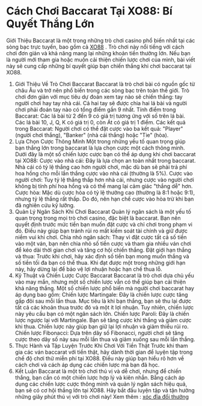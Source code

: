 # Cách Chơi Baccarat Tại XO88: Bí Quyết Thắng Lớn
Giới Thiệu
Baccarat là một trong những trò chơi casino phổ biến nhất tại các sòng bạc trực tuyến, bao gồm cả <a href=" https://xo88.is/"> XO88</a> . Trò chơi này nổi tiếng với cách chơi đơn giản và khả năng mang lại những khoản tiền thưởng lớn. Nếu bạn là người mới tham gia hoặc muốn cải thiện chiến lược chơi của mình, bài viết này sẽ cung cấp những bí quyết giúp bạn chiến thắng khi chơi baccarat tại XO88.
1. Giới Thiệu Về Trò Chơi Baccarat
Baccarat là trò chơi bài có nguồn gốc từ châu Âu và trở nên phổ biến trong các sòng bạc trên toàn thế giới. Trò chơi đơn giản với mục tiêu dự đoán xem tay nào sẽ chiến thắng: tay người chơi hay tay nhà cái. Cả hai tay sẽ được chia hai lá bài và người chơi phải đoán tay nào có tổng điểm gần 9 nhất.
Tính điểm trong Baccarat: Các lá bài từ 2 đến 9 có giá trị tương ứng với số trên lá bài. Các lá bài 10, J, Q, K có giá trị 0, còn Át có giá trị 1 điểm.
Các kết quả trong Baccarat: Người chơi có thể đặt cược vào ba kết quả: "Player" (người chơi thắng), "Banker" (nhà cái thắng) hoặc "Tie" (hòa).
2. Lựa Chọn Cược Thông Minh
Một trong những yếu tố quan trọng giúp bạn thắng lớn trong baccarat là lựa chọn cược một cách thông minh. Dưới đây là một số chiến lược cược bạn có thể áp dụng khi chơi baccarat tại XO88:
Cược vào nhà cái: Đây là lựa chọn an toàn nhất trong baccarat. Nhà cái có tỷ lệ thắng cao hơn người chơi, mặc dù bạn sẽ phải trả phí hoa hồng cho mỗi lần thắng cược vào nhà cái (thường là 5%).
Cược vào người chơi: Tuy tỷ lệ thắng thấp hơn nhà cái, nhưng cược vào người chơi không bị tính phí hoa hồng và có thể mang lại cảm giác "thắng dễ" hơn.
Cược hòa: Mặc dù cược hòa có tỷ lệ thưởng cao (thường là 8:1 hoặc 9:1), nhưng tỷ lệ thắng rất thấp. Do đó, nên hạn chế cược vào hòa trừ khi bạn đã nghiên cứu kỹ lưỡng.
3. Quản Lý Ngân Sách Khi Chơi Baccarat
Quản lý ngân sách là một yếu tố quan trọng trong mọi trò chơi casino, đặc biệt là baccarat. Bạn nên quyết định trước mức tiền bạn muốn đặt cược và chỉ chơi trong phạm vi đó. Điều này giúp bạn tránh rủi ro mất kiểm soát tài chính và giữ được niềm vui khi chơi.
Chia nhỏ ngân sách: Thay vì đặt cược tất cả số tiền vào một ván, bạn nên chia nhỏ số tiền cược và tham gia nhiều ván chơi để kéo dài thời gian chơi và tăng cơ hội chiến thắng.
Đặt giới hạn thắng và thua: Trước khi chơi, hãy xác định số tiền bạn mong muốn thắng và số tiền tối đa bạn có thể thua. Khi đạt được một trong những giới hạn này, hãy dừng lại để bảo vệ lợi nhuận hoặc hạn chế thua lỗ.
4. Kỹ Thuật và Chiến Lược Cược Baccarat
Baccarat là trò chơi dựa chủ yếu vào may mắn, nhưng một số chiến lược vẫn có thể giúp bạn cải thiện khả năng thắng. Một số chiến lược phổ biến mà người chơi baccarat hay áp dụng bao gồm:
Chiến lược Martingale: Đây là chiến lược cược tăng gấp đôi sau mỗi lần thua. Mục tiêu là khi bạn thắng, bạn sẽ thu lại được tất cả các khoản thua trước đó và một ít lợi nhuận. Tuy nhiên, chiến lược này yêu cầu bạn có một ngân sách lớn.
Chiến lược Paroli: Đây là chiến lược ngược lại với Martingale. Bạn sẽ tăng cược khi thắng và giảm cược khi thua. Chiến lược này giúp bạn giữ lại lợi nhuận và giảm thiểu rủi ro.
Chiến lược Fibonacci: Dựa trên dãy số Fibonacci, người chơi sẽ tăng cược theo dãy số này sau mỗi lần thua và giảm xuống sau mỗi lần thắng.
5. Thực Hành và Tập Luyện Trước Khi Chơi Với Tiền Thật
Trước khi tham gia các ván baccarat với tiền thật, hãy dành thời gian để luyện tập trong chế độ chơi thử miễn phí tại XO88. Điều này giúp bạn hiểu rõ hơn về cách chơi và cách áp dụng các chiến lược mà bạn đã học.
6. Kết Luận
Baccarat là một trò chơi thú vị và dễ chơi, nhưng để chiến thắng, bạn cần có một chiến lược hợp lý và kiên nhẫn. Bằng cách áp dụng các chiến lược cược thông minh và quản lý ngân sách hiệu quả, bạn sẽ có cơ hội thắng lớn tại XO88. Hãy bắt đầu luyện tập và tận hưởng những giây phút thú vị với trò chơi này!
Xem thêm : <a href="https://xo88.is/xoc-dia-doi-thuong-xo88/ "> xóc đĩa đổi thưởng</a>

